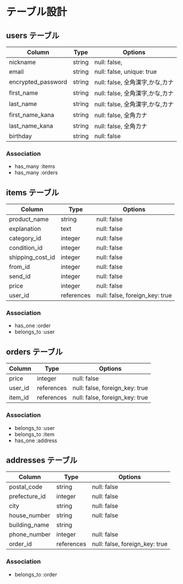 # テーブル設計

## users テーブル

| Column             | Type   | Options                      |
| ------------------ | ------ | ---------------------------- |
| nickname           | string | null: false,                 |
| email              | string | null: false, unique: true    |
| encrypted_password | string | null: false, 全角漢字,かな,カナ |
| first_name         | string | null: false, 全角漢字,かな,カナ |
| last_name          | string | null: false, 全角漢字,かな,カナ |
| first_name_kana    | string | null: false, 全角カナ         |
| last_name_kana     | string | null: false, 全角カナ         |
| birthday           | string | null: false                  |

### Association
- has_many :items
- has_many :orders

## items テーブル

| Column             | Type       | Options                        |
| ------------------ | ---------- | ------------------------------ |
| product_name       | string     | null: false                    |
| explanation        | text       | null: false                    |
| category_id        | integer    | null: false                    |
| condition_id       | integer    | null: false                    |
| shipping_cost_id   | integer    | null: false                    |
| from_id            | integer    | null: false                    |
| send_id            | integer    | null: false                    |
| price              | integer    | null: false                    |
| user_id            | references | null: false, foreign_key: true |

### Association
- has_one :order
- belongs_to :user


## orders テーブル

| Column             | Type       | Options                        |
| ------------------ | ---------- | ------------------------------ |
| price              | integer    | null: false                    |
| user_id            | references | null: false, foreign_key: true |
| item_id            | references | null: false, foreign_key: true |

### Association
- belongs_to :user
- belongs_to :item
- has_one :address


## addresses テーブル

| Column             | Type       | Options                        |
| ------------------ | ---------- | ------------------------------ |
| postal_code        | string     | null: false                    |
| prefecture_id      | integer    | null: false                    |
| city               | string     | null: false                    |
| house_number       | string     | null: false                    |
| building_name      | string     |                                |
| phone_number       | integer    | null: false                    |
| order_id           | references | null: false, foreign_key: true |

### Association
- belongs_to :order
